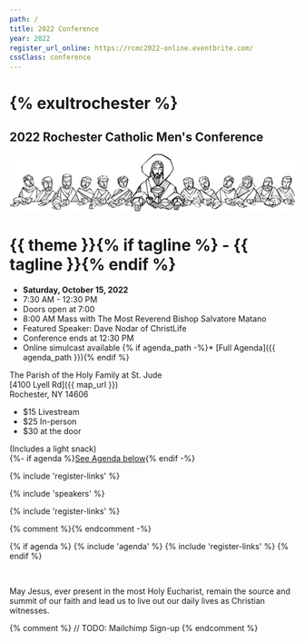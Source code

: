 ```yaml
---
path: /
title: 2022 Conference
year: 2022
register_url_online: https://rcmc2022-online.eventbrite.com/
cssClass: conference
---
```


<div class="branding">

# {% exultrochester %}

## 2022 Rochester Catholic Men's Conference

</div>

<img src="/assets/2021 Ultima Cena-640.png" >

<div class="theme">

# {{ theme }}{% if tagline %} - {{ tagline }}{% endif %}

</div>

<div class="text-center no-bullets">

* **Saturday, October 15, 2022**
* 7:30 AM - 12:30 PM
* Doors open at 7:00
* 8:00 AM Mass with The Most Reverend Bishop Salvatore Matano
* Featured Speaker: Dave Nodar of ChristLife
* Conference ends at 12:30 PM
* Online simulcast available
{% if agenda_path -%}* [Full Agenda]({{ agenda_path }})\{% endif %}

</div>

<div class="text-center">

The Parish of the Holy Family at St. Jude\
[4100 Lyell Rd]({{ map_url }})\
Rochester, NY 14606

</div>

<div class="text-center">
  <ul class="no-bullets">
    <li style="display: 'inline-block'">
      $15 Livestream
    </li>
    <li style="display: 'inline-block'">
      $25 In-person
    </li>
    <li style="display: 'inline-block'">
      $30 at the door
    </li>
  </ul>
  <p>
    (Includes a light snack)<br/>
    {%- if agenda %}<a href="#agenda">See Agenda below</a>{% endif -%}
  </p>
</div>

{% include 'register-links' %}

{% include 'speakers' %}

{% include 'register-links' %}

{% comment %}<Promos items={DATA.promos} />{% endcomment -%}

{% if agenda %}
{% include 'agenda' %}
{% include 'register-links' %}
{% endif %}

&nbsp;

May Jesus, ever present in the most Holy Eucharist, remain the source and
summit of our faith and lead us to live out our daily lives as Christian witnesses. 

<div style="clear: both;"></div>

{% comment %}
// TODO: Mailchimp Sign-up
{% endcomment %}
